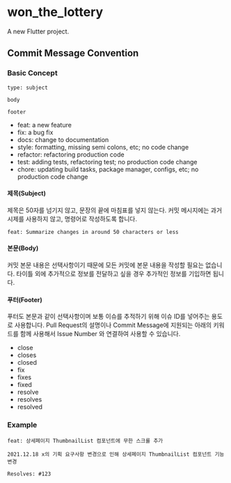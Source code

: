 # won_the_lottery

A new Flutter project.

## Commit Message Convention

### Basic Concept

```text
type: subject

body

footer
```

- feat: a new feature
- fix: a bug fix
- docs: change to documentation
- style: formatting, missing semi colons, etc; no code change
- refactor: refactoring production code
- test: adding tests, refactoring test; no production code change
- chore: updating build tasks, package manager, configs, etc; no production code change

#### 제목(Subject)

제목은 50자를 넘기지 않고, 문장의 끝에 마침표를 넣지 않는다. 커밋 메시지에는 과거시제를 사용하지 않고, 명령어로 작성하도록 합니다.

```text
feat: Summarize changes in around 50 characters or less
```

#### 본문(Body)

커밋 본문 내용은 선택사항이기 때문에 모든 커밋에 본문 내용을 작성할 필요는 없습니다. 타이틀 외에 추가적으로 정보를 전달하고 싶을 경우 추가적인 정보를 기입하면 됩니다.

#### 푸터(Footer)

푸터도 본문과 같이 선택사항이며 보통 이슈를 추적하기 위해 이슈 ID를 넣어주는 용도로 사용합니다. Pull Request의 설명이나 Commit Message에 지원되는 아래의
키워드를 함께 사용해서 Issue Number 와 연결하여 사용할 수 있습니다.

- close
- closes
- closed
- fix
- fixes
- fixed
- resolve
- resolves
- resolved

### Example

```text
feat: 상세페이지 ThumbnailList 컴포넌트에 무한 스크롤 추가

2021.12.18 x의 기획 요구사항 변경으로 인해 상세페이지 ThumbnailList 컴포넌트 기능 변경

Resolves: #123
```
